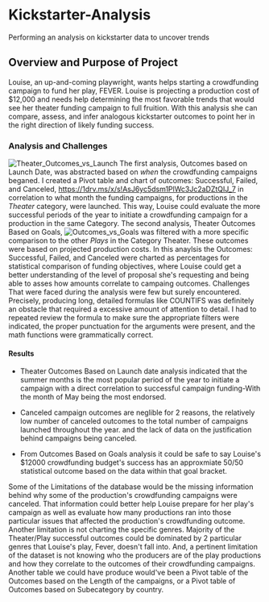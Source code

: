 # Kickstarter-Analysis
Performing an analysis on kickstarter data to uncover trends

## Overview and Purpose of Project
Louise, an up-and-coming playwright, wants helps starting a crowdfunding campaign to fund her play, FEVER. Louise is projecting a production cost of $12,000 and needs help determining the most favorable trends that would see her theater funding campaign to full fruition. With this analysis she can compare, assess, and infer analogous kickstarter outcomes to point her in the right direction of likely funding success.

### Analysis and Challenges 
![Theater_Outcomes_vs_Launch](https://user-images.githubusercontent.com/105556091/169189670-53bf14d4-d09e-4875-b9e9-e2e4703acfae.png) The first analysis, Outcomes based on Launch Date, was abstracted based on _when_ the crowdfunding campaigns beganed. 
I created a Pivot table and chart of outcomes: Successful, Failed, and Canceled, 
https://1drv.ms/x/s!AsJ6yc5dsm1PlWc3Jc2aDZtQIJ_7 in correlation to what month the funding campaigns, for productions in the _Theater_ category, were launched. This way, Louise could evaluate the more successful periods of the year to initiate a crowdfunding campaign for a production in the same Category. The second analysis, Theater Outcomes Based on Goals, ![Outcomes_vs_Goals](https://user-images.githubusercontent.com/105556091/169187284-050ea98c-0bd6-42f3-b3a7-a95d33a3f801.png)
was filtered with a more specific comparison to the other _Plays_ in the Category Theater. These outcomes were based on projected production costs. In this anaylsis the Outcomes: Successful, Failed, and Canceled were charted as percentages for statistical comparison of funding objectives, where Louise could get a better understanding of the level of proposal she's requesting and being able to asses how amounts correlate to campaing outcomes. 
Challenges That were faced during the analysis were few but surely encountered. Precisely, producing long, detailed formulas like COUNTIFS was definitely an obstacle that required a excessive amount of attention to detail. I had to repeated review the formula to make sure the appropriate filters were indicated, the proper punctuation for the arguments were present, and the math functions were grammatically correct.

#### Results

- Theater Outcomes Based on Launch date analysis indicated that the summer months is the most popular period of the year to initiate a campaign with a direct correlation to successful campaign funding-With the month of May being the most endorsed.

- Canceled campaign outcomes are neglible for 2 reasons, the relatively low number of canceled outcomes to the total number of campaigns launched throughout the year. and the lack of data on the justification behind campaigns being canceled.

- From Outcomes Based on Goals analysis it could be safe to say Louise's $12000 crowdfunding budget's success has an approxmiate 50/50 statistical outcome based on the data within that goal bracket.

Some of the Limitations of the database would be the missing information behind why some of the production's crowdfunding campaigns were canceled. That information could better help Louise prepare for her play's campaign as well as evaluate how many productions ran into those particular issues that affected the production's crowdfunding outcome. Another limitation is not charting the specific genres. Majority of the Theater/Play successful outcomes could be dominated by 2 particular genres that Louise's play, Fever, doesn't fall into.  And, a pertinent limitation of the dataset is not knowing who the producers  are of the play productions and how they correlate to the outcomes of their crowdfunding campaigns. 
Another table we could have produce would've been a Pivot table of the Outcomes based on the Length of the campaigns, or a Pivot table of Outcomes based on Subecategory by country.
